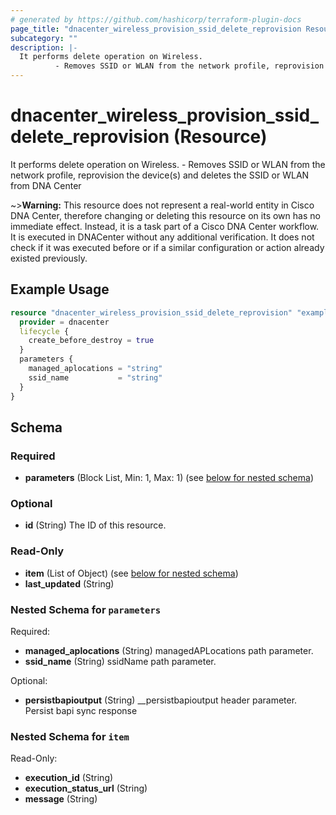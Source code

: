 ```yaml
---
# generated by https://github.com/hashicorp/terraform-plugin-docs
page_title: "dnacenter_wireless_provision_ssid_delete_reprovision Resource - terraform-provider-dnacenter"
subcategory: ""
description: |-
  It performs delete operation on Wireless.
          - Removes SSID or WLAN from the network profile, reprovision the device(s) and deletes the SSID or WLAN from DNA Center
---
```


# dnacenter_wireless_provision_ssid_delete_reprovision (Resource)

It performs delete operation on Wireless.
		- Removes SSID or WLAN from the network profile, reprovision the device(s) and deletes the SSID or WLAN from DNA Center


~>**Warning:**
This resource does not represent a real-world entity in Cisco DNA Center, therefore changing or deleting this resource on its own has no immediate effect.
Instead, it is a task part of a Cisco DNA Center workflow. It is executed in DNACenter without any additional verification. It does not check if it was executed before or if a similar configuration or action already existed previously.
## Example Usage

```terraform
resource "dnacenter_wireless_provision_ssid_delete_reprovision" "example" {
  provider = dnacenter
  lifecycle {
    create_before_destroy = true
  }
  parameters {
    managed_aplocations = "string"
    ssid_name           = "string"
  }
}
```

<!-- schema generated by tfplugindocs -->
## Schema

### Required

- **parameters** (Block List, Min: 1, Max: 1) (see [below for nested schema](#nestedblock--parameters))

### Optional

- **id** (String) The ID of this resource.

### Read-Only

- **item** (List of Object) (see [below for nested schema](#nestedatt--item))
- **last_updated** (String)

<a id="nestedblock--parameters"></a>
### Nested Schema for `parameters`

Required:

- **managed_aplocations** (String) managedAPLocations path parameter.
- **ssid_name** (String) ssidName path parameter.

Optional:

- **persistbapioutput** (String) __persistbapioutput header parameter. Persist bapi sync response


<a id="nestedatt--item"></a>
### Nested Schema for `item`

Read-Only:

- **execution_id** (String)
- **execution_status_url** (String)
- **message** (String)


